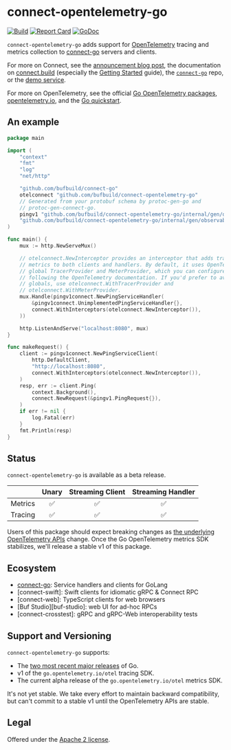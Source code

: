 connect-opentelemetry-go
========================

[![Build](https://github.com/bufbuild/connect-opentelemetry-go/actions/workflows/ci.yaml/badge.svg?branch=main)](https://github.com/bufbuild/connect-opentelemetry-go/actions/workflows/ci.yaml)
[![Report Card](https://goreportcard.com/badge/github.com/bufbuild/connect-opentelemetry-go)](https://goreportcard.com/report/github.com/bufbuild/connect-opentelemetry-go)
[![GoDoc](https://pkg.go.dev/badge/github.com/bufbuild/connect-opentelemetry-go.svg)](https://pkg.go.dev/github.com/bufbuild/connect-opentelemetry-go)

`connect-opentelemetry-go` adds support for [OpenTelemetry][opentelemetry.io]
tracing and metrics collection to [connect-go] servers and clients.

For more on Connect, see the [announcement blog post][blog], the documentation
on [connect.build][docs] (especially the [Getting Started] guide), the
[`connect-go`][connect-go] repo, or the [demo service][demo].

For more on OpenTelemetry, see the official [Go OpenTelemetry
packages][otel-go], [opentelemetry.io], and the [Go
quickstart][otel-go-quickstart].

## An example

```go
package main

import (
	"context"
	"fmt"
	"log"
	"net/http"

	"github.com/bufbuild/connect-go"
	otelconnect "github.com/bufbuild/connect-opentelemetry-go"
	// Generated from your protobuf schema by protoc-gen-go and
	// protoc-gen-connect-go.
	pingv1 "github.com/bufbuild/connect-opentelemetry-go/internal/gen/observability/ping/v1"
	"github.com/bufbuild/connect-opentelemetry-go/internal/gen/observability/ping/v1/pingv1connect"
)

func main() {
	mux := http.NewServeMux()

	// otelconnect.NewInterceptor provides an interceptor that adds tracing and
	// metrics to both clients and handlers. By default, it uses OpenTelemetry's
	// global TracerProvider and MeterProvider, which you can configure by
	// following the OpenTelemetry documentation. If you'd prefer to avoid
	// globals, use otelconnect.WithTracerProvider and
	// otelconnect.WithMeterProvider.
	mux.Handle(pingv1connect.NewPingServiceHandler(
		&pingv1connect.UnimplementedPingServiceHandler{},
		connect.WithInterceptors(otelconnect.NewInterceptor()),
	))

	http.ListenAndServe("localhost:8080", mux)
}

func makeRequest() {
	client := pingv1connect.NewPingServiceClient(
		http.DefaultClient,
		"http://localhost:8080",
		connect.WithInterceptors(otelconnect.NewInterceptor()),
	)
	resp, err := client.Ping(
		context.Background(),
		connect.NewRequest(&pingv1.PingRequest{}),
	)
	if err != nil {
		log.Fatal(err)
	}
	fmt.Println(resp)
}

```

## Status

`connect-opentelemetry-go` is available as a beta release.

|         | Unary | Streaming Client | Streaming Handler |
|---------|:-----:|:----------------:|:-----------------:|
| Metrics | ✅    | ✅               | ✅                |
| Tracing | ✅    | ✅               | ✅                |

Users of this package should expect breaking changes
as [the underlying OpenTelemetry
APIs](https://opentelemetry.io/docs/instrumentation/go/#status-and-releases)
change. Once the Go OpenTelemetry metrics SDK stabilizes, we'll
release a stable v1 of this package.

## Ecosystem

* [connect-go]: Service handlers and clients for GoLang
* [connect-swift]: Swift clients for idiomatic gRPC & Connect RPC
* [connect-web]: TypeScript clients for web browsers
* [Buf Studio][buf-studio]: web UI for ad-hoc RPCs
* [connect-crosstest]: gRPC and gRPC-Web interoperability tests

## Support and Versioning

`connect-opentelemetry-go` supports:

* The [two most recent major releases][go-support-policy] of Go.
* v1 of the `go.opentelemetry.io/otel` tracing SDK.
* The current alpha release of the `go.opentelemetry.io/otel` metrics SDK.

It's not yet stable. We take every effort to maintain backward compatibility,
but can't commit to a stable v1 until the OpenTelemetry APIs are stable.

## Legal

Offered under the [Apache 2 license][license].

[blog]: https://buf.build/blog/connect-a-better-grpc
[connect-go]: https://github.com/bufbuild/connect-go
[demo]: https://github.com/bufbuild/connect-demo
[docs]: https://connect.build
[Getting Started]: https://connect.build/docs/go/getting-started
[go-support-policy]: https://golang.org/doc/devel/release#policy
[license]: https://github.com/bufbuild/connect-opentelemetry-go/blob/main/LICENSE
[opentelemetry.io]: https://opentelemetry.io/
[otel-go]: https://github.com/open-telemetry/opentelemetry-go
[otel-go-quickstart]: https://opentelemetry.io/docs/instrumentation/go/getting-started/
